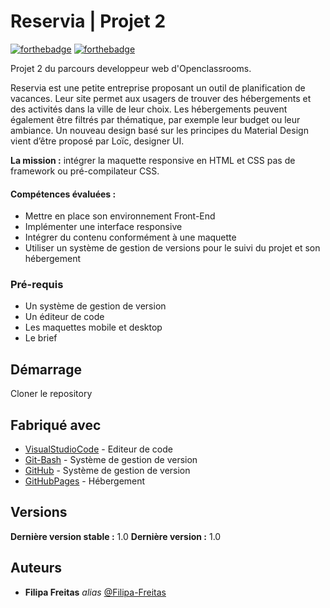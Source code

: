 # Reservia | Projet 2 

[![forthebadge](http://forthebadge.com/images/badges/built-with-love.svg)](http://forthebadge.com)  [![forthebadge](http://forthebadge.com/images/badges/powered-by-electricity.svg)](http://forthebadge.com)

Projet 2 du parcours developpeur web d'Openclassrooms.

Reservia est une petite entreprise proposant un outil de planification de vacances. Leur site permet aux usagers de trouver des hébergements et des activités dans la ville de leur choix. Les hébergements peuvent également être filtrés par thématique, par exemple leur budget ou leur ambiance.
Un nouveau design basé sur les principes du Material Design vient d’être proposé par Loïc, designer UI. 

**La mission :** intégrer la maquette responsive en HTML et CSS pas de framework ou pré-compilateur CSS.

#### Compétences évaluées :
- Mettre en place son environnement Front-End
- Implémenter une interface responsive
- Intégrer du contenu conformément à une maquette
- Utiliser un système de gestion de versions pour le suivi du projet et son hébergement

### Pré-requis

- Un système de gestion de version
- Un éditeur de code
- Les maquettes mobile et desktop
- Le brief

## Démarrage

Cloner le repository 

## Fabriqué avec

* [VisualStudioCode](https://code.visualstudio.com/) - Editeur de code
* [Git-Bash](https://git-scm.com/downloads) - Système de gestion de version
* [GitHub](https://github.com/) - Système de gestion de version
* [GitHubPages](https://pages.github.com/) - Hébergement

## Versions

**Dernière version stable :** 1.0
**Dernière version :** 1.0

## Auteurs

* **Filipa Freitas** _alias_ [@Filipa-Freitas](https://github.com/Filipa-Freitas)

